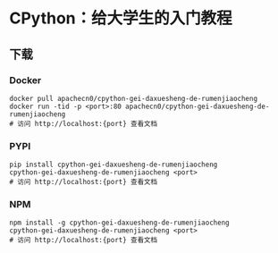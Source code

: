 # CPython：给大学生的入门教程

## 下载

### Docker

```
docker pull apachecn0/cpython-gei-daxuesheng-de-rumenjiaocheng
docker run -tid -p <port>:80 apachecn0/cpython-gei-daxuesheng-de-rumenjiaocheng
# 访问 http://localhost:{port} 查看文档
```

### PYPI

```
pip install cpython-gei-daxuesheng-de-rumenjiaocheng
cpython-gei-daxuesheng-de-rumenjiaocheng <port>
# 访问 http://localhost:{port} 查看文档
```

### NPM

```
npm install -g cpython-gei-daxuesheng-de-rumenjiaocheng
cpython-gei-daxuesheng-de-rumenjiaocheng <port>
# 访问 http://localhost:{port} 查看文档
```
